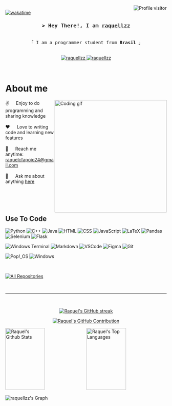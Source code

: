 <!--
<h2 align="center">
  Welcome to Al Siam World!
  <img src="https://media.giphy.com/media/hvRJCLFzcasrR4ia7z/giphy.gif" width="28">
</h2>
-->

<!--
<p align="center">
  <a href="https://github.com/raquellzz"><img src="https://readme-typing-svg.herokuapp.com/?lines=Self%20Taught%20Programmer;Front%20End%20Developer;1.5%2B%20years%20of%20coding%20experience;Always%20learning%20new%20things&center=true&width=380&height=45"></a>
</p>

 -->

<a href="https://komarev.com/ghpvc/?username=raquellzz">
  <img align="right" src="https://komarev.com/ghpvc/?username=raquellzz&label=Visitors&color=0e75b6&style=flat" alt="Profile visitor" />
</a>


[![wakatime](https://wakatime.com/badge/user/eebb3dd8-d9b2-40de-9b88-6fd6cac99dbc.svg)](https://wakatime.com/@eebb3dd8-d9b2-40de-9b88-6fd6cac99dbc)

<!-- Intro  -->
<h3 align="center">
        <samp>&gt; Hey There!, I am
                <b><a target="_blank" href="https://raquellzz.com">raquellzz</a></b>
        </samp>
</h3>


<p align="center"> 
  <samp>
    <br>
    「 I am a programmer student from <b>Brasil</b> 」
    <br>
    <br>
  </samp>
</p>

<p align="center">
 <!-- <a href="https://raquellzz.com" target="blank">
  <img src="https://img.shields.io/badge/Website-DC143C?style=for-the-badge&logo=medium&logoColor=white" alt="raquellzz" />
 </a> -->
 <a href="https://www.linkedin.com/in/raquel-freire-b76196255/" target="_blank">
  <img src="https://img.shields.io/badge/LinkedIn-0077B5?style=for-the-badge&logo=linkedin&logoColor=white" alt="raquellzz"/>
 </a>
 <!-- <a href="https://dev.to/raquellzz" target="_blank">
  <img src="https://img.shields.io/badge/dev.to-0A0A0A?style=for-the-badge&logo=dev.to&logoColor=white" alt="raquellzz" />
 </a> -->
 <!-- <a href="https://twitter.com/_raquellzz" target="_blank">
  <img src="https://img.shields.io/badge/Twitter-1DA1F2?style=for-the-badge&logo=twitter&logoColor=white" />
 </a> -->
 <a href="https://instagram.com/quellz_a" target="_blank">
  <img src="https://img.shields.io/badge/Instagram-fe4164?style=for-the-badge&logo=instagram&logoColor=white" alt="raquellzz" />
 </a> 
 <!-- <a href="https://facebook.com/raquellzz.dev" target="_blank">
  <img src="https://img.shields.io/badge/Facebook-20BEFF?&style=for-the-badge&logo=facebook&logoColor=white" alt="raquellzz"  />
  </a> -->
</p>
<br />

<!-- About Section -->
 # About me
 
<p>
 <img align="right" width="350" src="/assets/programmer.gif" alt="Coding gif" />
  
 ✌️ &emsp; Enjoy to do programming and sharing knowledge <br/><br/>
 ❤️ &emsp; Love to writing code and learning new features<br/><br/>
 📧 &emsp; Reach me anytime: raquelcfapoio24@gmail.com<br/><br/>
 💬 &emsp; Ask me about anything [here](https://github.com/raquellzz/raquellzz/issues)

</p>

<br/>
<br/>
<br/>

## Use To Code
<!--https://github.com/alexandresanlim/Badges4-README.md-Profile -->

![Python](https://img.shields.io/badge/python-3670A0?style=for-the-badge&logo=python&logoColor=ffdd54)
![C++](https://img.shields.io/badge/c++-%2300599C.svg?style=for-the-badge&logo=c%2B%2B&logoColor=white)
![Java](https://img.shields.io/badge/java-%23ED8B00.svg?style=for-the-badge&logo=openjdk&logoColor=white)
![HTML](https://img.shields.io/badge/HTML5-E34F26?style=for-the-badge&logo=html5&logoColor=white)
![CSS](https://img.shields.io/badge/CSS3-1572B6?style=for-the-badge&logo=css3&logoColor=white)
![JavaScript](https://img.shields.io/badge/JavaScript-323330?style=for-the-badge&logo=javascript&logoColor=F7DF1E)
![LaTeX](https://img.shields.io/badge/latex-%23008080.svg?style=for-the-badge&logo=latex&logoColor=white)
![Pandas](https://img.shields.io/badge/pandas-%23150458.svg?style=for-the-badge&logo=pandas&logoColor=white)
![Selenium](https://img.shields.io/badge/Selenium-43B02A?style=for-the-badge&logo=Selenium&logoColor=white)
![Flask](https://img.shields.io/badge/Flask-000000?style=for-the-badge&logo=flask&logoColor=white)

![Windows Terminal](https://img.shields.io/badge/Windows%20Terminal-%234D4D4D.svg?style=for-the-badge&logo=windows-terminal&logoColor=white)
![Markdown](https://img.shields.io/badge/Markdown-000000?style=for-the-badge&logo=markdown&logoColor=white)
![VSCode](https://img.shields.io/badge/Visual_Studio-0078d7?style=for-the-badge&logo=visual%20studio&logoColor=white)
![Figma](https://img.shields.io/badge/Figma-F24E1E?style=for-the-badge&logo=figma&logoColor=white)
![Git](https://img.shields.io/badge/Git-F05032?style=for-the-badge&logo=git&logoColor=white)

![Pop!\_OS](https://img.shields.io/badge/Pop!_OS-48B9C7?style=for-the-badge&logo=Pop!_OS&logoColor=white)
![Windows](https://img.shields.io/badge/Windows-0078D6?style=for-the-badge&logo=windows&logoColor=white)

<br/>


<p align="left">
  <a href="https://github.com/raquellzz?tab=repositories" target="_blank"><img alt="All Repositories" title="All Repositories" src="https://img.shields.io/badge/-All%20Repos-2962FF?style=for-the-badge&logo=koding&logoColor=white"/></a>
</p>

<br/>
<hr/>
<br/>

<p align="center">
  <a href="https://github.com/raquellzz">
    <img src="https://github-readme-streak-stats.herokuapp.com/?user=raquellzz&theme=radical&border=7F3FBF&background=0D1117" alt="Raquel's GitHub streak"/>
  </a>
</p>

<p align="center">
  <a href="https://github.com/raquellzz">
    <img src="https://github-profile-summary-cards.vercel.app/api/cards/profile-details?username=raquellzz&theme=radical" alt="Raquel's GitHub Contribution"/>
  </a>
</p>

<a> 
    <a href="https://github.com/raquellzz"><img alt="Raquel's Github Stats" src="https://denvercoder1-github-readme-stats.vercel.app/api?username=raquellzz&show_icons=true&count_private=true&theme=react&border_color=7F3FBF&bg_color=0D1117&title_color=F85D7F&icon_color=F8D866" height="192px" width="49.5%"/></a>
  <a href="https://github.com/raquellzz"><img alt="Raquel's Top Languages" src="https://denvercoder1-github-readme-stats.vercel.app/api/top-langs/?username=raquellzz&langs_count=8&layout=compact&theme=react&border_color=7F3FBF&bg_color=0D1117&title_color=F85D7F&icon_color=F8D866" height="192px" width="49.5%"/></a>
  <br/>
</a>


![raquellzz's Graph](https://github-readme-activity-graph.vercel.app/graph?username=raquellzz&custom_title=Raquel%20Freire's%20GitHub%20Activity%20Graph&bg_color=0D1117&color=7F3FBF&line=7F3FBF&point=7F3FBF&area_color=FFFFFF&title_color=FFFFFF&area=true)
